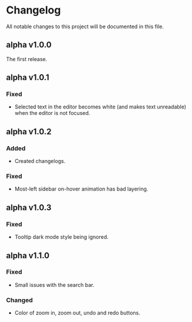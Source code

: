 # Changelog

All notable changes to this project will be documented in this file.

## alpha v1.0.0

The first release.

## alpha v1.0.1

### Fixed
- Selected text in the editor becomes white (and makes text unreadable) when the editor is not focused.

## alpha v1.0.2

### Added
- Created changelogs.

### Fixed
- Most-left sidebar on-hover animation has bad layering.

## alpha v1.0.3

### Fixed
- Tooltip dark mode style being ignored.

## alpha v1.1.0

### Fixed
- Small issues with the search bar.

### Changed
- Color of zoom in, zoom out, undo and redo buttons.
